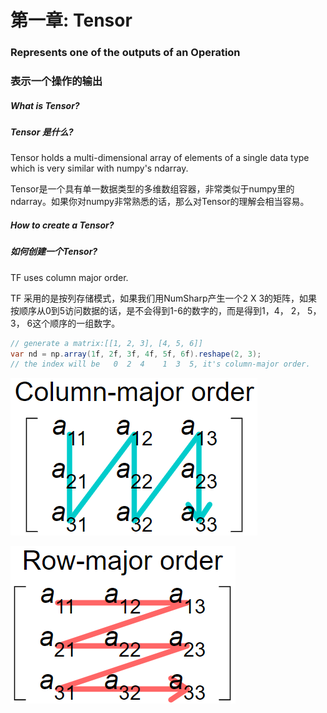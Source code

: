 # 第一章: Tensor

### Represents one of the outputs of an Operation

### 表示一个操作的输出



##### What is Tensor?

##### Tensor 是什么?

Tensor holds a multi-dimensional array of elements of a single data type which is very similar with numpy's ndarray. 

Tensor是一个具有单一数据类型的多维数组容器，非常类似于numpy里的ndarray。如果你对numpy非常熟悉的话，那么对Tensor的理解会相当容易。



##### How to create a Tensor?

##### 如何创建一个Tensor?





TF uses column major order.

TF 采用的是按列存储模式，如果我们用NumSharp产生一个2 X 3的矩阵，如果按顺序从0到5访问数据的话，是不会得到1-6的数字的，而是得到1，4， 2， 5， 3， 6这个顺序的一组数字。

```cs
// generate a matrix:[[1, 2, 3], [4, 5, 6]]
var nd = np.array(1f, 2f, 3f, 4f, 5f, 6f).reshape(2, 3);
// the index will be   0  2  4    1  3  5, it's column-major order.
```



![column-major order](_static/column-major-order.png)

![row-major order](_static/row-major-order.png)
